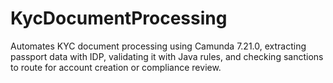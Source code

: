 # KycDocumentProcessing
Automates KYC document processing using Camunda 7.21.0, extracting passport data with IDP, validating it with Java rules, and checking sanctions to route for account creation or compliance review.
